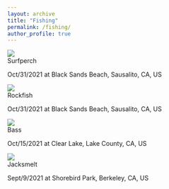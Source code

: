 ```yaml
---
layout: archive
title: "Fishing"
permalink: /fishing/
author_profile: true
---
```


<link rel="stylesheet" href="../assets/css/stylesheet.css">
<meta name="viewport" content="width=device-width, initial-scale=1.0">

<div id="wrapper">
  <div class="image-container">
    <img src="http://imgh.us/heart-1776746_960_720.jpg" />
    <div class="image-caption">
      <h1_hover>Surfperch</h1_hover>
      <p>Oct/31/2021 at Black Sands Beach, Sausalito, CA, US</p>
    </div>
  </div>

  <div class="image-container">
    <img src="http://imgh.us/heart-1776746_960_720.jpg" />
    <div class="image-caption">
      <h1_hover>Rockfish</h1_hover>
      <p>Oct/31/2021 at Black Sands Beach, Sausalito, CA, US</p>
    </div>
  </div>

  <div class="image-container">
    <img src="http://imgh.us/dog-1718242_960_720.jpg" />
    <div class="image-caption">
      <h1_hover>Bass</h1_hover>
      <p>Oct/15/2021 at Clear Lake, Lake County, CA, US</p>
    </div>
  </div>

  <div class="image-container">
    <img src="http://imgh.us/dog-1718242_960_720.jpg" />
    <div class="image-caption">
      <h1_hover>Jacksmelt</h1_hover>
      <p>Sept/9/2021 at Shorebird Park, Berkeley, CA, US</p>
    </div>
  </div>
</div>

